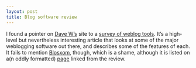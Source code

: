 ```yaml
---
layout: post
title: Blog software review
---
```



I found a pointer on [Dave W’s](http://scriptingnews.userland.com/backissues/2002/05/05#l1003254d10ef53e118908bfc419a699a) site to a [survey of weblog tools](http://hotwired.lycos.com/webmonkey/02/18/index3a.html?tw=authoring). It’s a high-level but nevertheless interesting article that looks at some of the major weblogging software out there, and describes some of the features of each. It fails to mention [Blosxom](http://www.oreillynet.com/%7Erael/lang/perl/blosxom), though, which is a shame, although it is listed on a(n oddly formatted) [page](http://www.lights.com/weblogs/tools.html) linked from the review.


